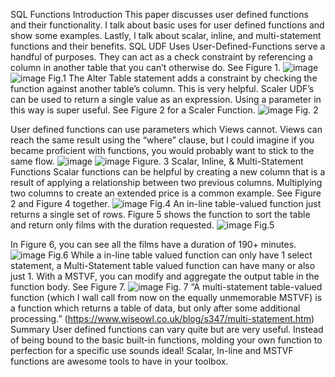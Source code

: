SQL Functions
Introduction
	This paper discusses user defined functions and their functionality. I talk about basic uses for user defined functions and show some examples. Lastly, I talk about scalar, inline, and multi-statement functions and their benefits. 
SQL UDF Uses
	User-Defined-Functions serve a handful of purposes. They can act as a check constraint by referencing a column in another table that you can’t otherwise do. See Figure 1.
  ![image](https://user-images.githubusercontent.com/79563064/109920163-c0556200-7c6e-11eb-91b5-0048edba2e74.png)
![image](https://user-images.githubusercontent.com/79563064/109920182-c5b2ac80-7c6e-11eb-888e-54c55cecbe4b.png)
Fig.1
The Alter Table statement adds a constraint by checking the function against another table’s column. This is very helpful. Scaler UDF’s can be used to return a single value as an expression.  Using a parameter in this way is super useful. See Figure 2 for a Scaler Function.
 ![image](https://user-images.githubusercontent.com/79563064/109920203-cb0ff700-7c6e-11eb-957d-7637c711e887.png)
Fig. 2


User defined functions can use parameters which Views cannot. Views can reach the same result using the “where” clause, but I could imagine if you became proficient with functions, you would probably want to stick to the same flow.
  ![image](https://user-images.githubusercontent.com/79563064/109920218-d2cf9b80-7c6e-11eb-879c-d4afdf137444.png)
![image](https://user-images.githubusercontent.com/79563064/109920227-d6632280-7c6e-11eb-9926-3b4b51ef225d.png)
Figure. 3
Scalar, Inline, & Multi-Statement Functions
	Scalar functions can be helpful by creating a new column that is a result of applying a relationship between two previous columns. Multiplying two columns to create an extended price is a common example. See Figure 2 and Figure 4 together.
 ![image](https://user-images.githubusercontent.com/79563064/109920238-da8f4000-7c6e-11eb-9e8e-d88476d3be94.png)
Fig.4
An in-line table-valued function just returns a single set of rows. Figure 5 shows the function to sort the table and return only films with the duration requested. 
 ![image](https://user-images.githubusercontent.com/79563064/109920248-df53f400-7c6e-11eb-8a93-fa6956e66ce5.png)
Fig.5

 In Figure 6, you can see all the films have a duration of 190+ minutes.
 ![image](https://user-images.githubusercontent.com/79563064/109920272-e67b0200-7c6e-11eb-85ab-b9f6a8fc7d8a.png)
Fig.6
While a in-line table valued function can only have 1 select statement, a Multi-Statement table valued function can have many or also just 1. With a MSTVF, you can modify and aggregate the output table in the function body. See Figure 7. 
 ![image](https://user-images.githubusercontent.com/79563064/109920281-ea0e8900-7c6e-11eb-9a2e-5a01682e8b35.png)
Fig. 7
“A  multi-statement table-valued function (which I wall call from now on the equally unmemorable MSTVF) is a function which returns a table of data, but only after some additional processing.” (https://www.wiseowl.co.uk/blog/s347/multi-statement.htm)
Summary
 	User defined functions can vary quite but are very useful. Instead of being bound to the basic built-in functions, molding your own function to perfection for a specific use sounds ideal! Scalar, In-line and MSTVF functions are awesome tools to have in your toolbox.
